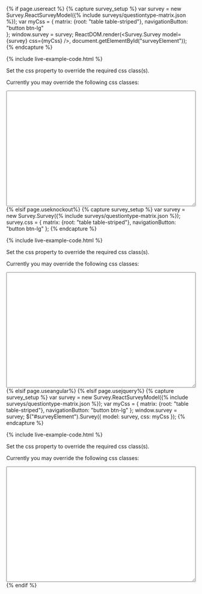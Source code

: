 {% if page.usereact %}
{% capture survey_setup %}
var survey = new Survey.ReactSurveyModel({% include surveys/questiontype-matrix.json %});
var myCss = {
        matrix: {root: "table table-striped"},
        navigationButton: "button btn-lg"   
   };
window.survey = survey;
ReactDOM.render(<Survey.Survey model={survey} css={myCss} />, document.getElementById("surveyElement"));
{% endcapture %}

{% include live-example-code.html %}
<div>
    <p />
    <p>Set the css property to override the required css class(s).</p>
    <p>
    Currently you may override the following css classes:
    </p>
    <textarea id="surveyClasses" style="width:100%" rows="20"></textarea>
</div>
<script type="text/javascript">
    var css =  {
       "root":"",
       "header":"panel-heading",
       "body":"panel-body",
       "footer":"panel-footer",
       "navigationButton":"button btn-lg",
       "navigation":{
          "complete":"",
          "prev":"",
          "next":""
       },
       "progress":"progress center-block",
       "progressBar":"progress-bar",
       "pageTitle":"",
       "row":"",
       "question":{
          "root":"",
          "title":"",
          "comment":"form-control",
          "indent":20
       },
       "error":{
          "root":"alert alert-danger",
          "icon":"glyphicon glyphicon-exclamation-sign",
          "item":""
       },
       "checkbox":{
          "root":"form-inline",
          "item":"checkbox",
          "other":""
       },
       "comment":"form-control",
       "dropdown":"form-control",
       "matrix":{
          "root":"table table-striped"
       },
       "matrixdropdown":{
          "root":"table"
       },
       "matrixdynamic":{
          "root":"table",
          "button":"button"
       },
       "multipletext":{
          "root":"table",
          "itemTitle":"",
          "itemValue":"form-control"
       },
       "radiogroup":{
          "root":"form-inline",
          "item":"radio",
          "other":""
       },
       "rating":{
          "root":"btn-group",
          "item":"btn btn-default"
       },
       "text":"form-control",
       "window":{
          "root":"modal-content",
          "body":"modal-body",
          "header":{
             "root":"modal-header panel-title",
             "title":"pull-left",
             "button":"glyphicon pull-right",
             "buttonExpanded":"glyphicon pull-right glyphicon-chevron-up",
             "buttonCollapsed":"glyphicon pull-right glyphicon-chevron-down"
          }
       }
    };
    document.getElementById('surveyClasses').value = JSON.stringify(css, null, '\t');
</script>
{% elsif page.useknockout%}
{% capture survey_setup %}
var survey = new Survey.Survey({% include surveys/questiontype-matrix.json %});
survey.css = {
        matrix: {root: "table table-striped"},
        navigationButton: "button btn-lg"   
   };
{% endcapture %}

{% include live-example-code.html %}
<div>
    <p />
    <p>Set the css property to override the required css class(s).</p>
    <p>
    Currently you may override the following css classes:
    </p>
    <textarea id="surveyClasses" style="width:100%" rows="20"></textarea>
</div>
<script type="text/javascript">
    document.getElementById('surveyClasses').value = JSON.stringify(survey.css, null, '\t');
</script>
{% elsif page.useangular%}
{% elsif page.usejquery%}
{% capture survey_setup %}
var survey = new Survey.ReactSurveyModel({% include surveys/questiontype-matrix.json %});
var myCss = {
        matrix: {root: "table table-striped"},
        navigationButton: "button btn-lg"   
   };
window.survey = survey;
$("#surveyElement").Survey({
    model: survey,
    css: myCss
});
{% endcapture %}

{% include live-example-code.html %}
<div>
    <p />
    <p>Set the css property to override the required css class(s).</p>
    <p>
    Currently you may override the following css classes:
    </p>
    <textarea id="surveyClasses" style="width:100%" rows="20"></textarea>
</div>
<script type="text/javascript">
    var css =  {
       "root":"",
       "header":"panel-heading",
       "body":"panel-body",
       "footer":"panel-footer",
       "navigationButton":"button btn-lg",
       "navigation":{
          "complete":"",
          "prev":"",
          "next":""
       },
       "progress":"progress center-block",
       "progressBar":"progress-bar",
       "pageTitle":"",
       "row":"",
       "question":{
          "root":"",
          "title":"",
          "comment":"form-control",
          "indent":20
       },
       "error":{
          "root":"alert alert-danger",
          "icon":"glyphicon glyphicon-exclamation-sign",
          "item":""
       },
       "checkbox":{
          "root":"form-inline",
          "item":"checkbox",
          "other":""
       },
       "comment":"form-control",
       "dropdown":"form-control",
       "matrix":{
          "root":"table table-striped"
       },
       "matrixdropdown":{
          "root":"table"
       },
       "matrixdynamic":{
          "root":"table",
          "button":"button"
       },
       "multipletext":{
          "root":"table",
          "itemTitle":"",
          "itemValue":"form-control"
       },
       "radiogroup":{
          "root":"form-inline",
          "item":"radio",
          "other":""
       },
       "rating":{
          "root":"btn-group",
          "item":"btn btn-default"
       },
       "text":"form-control",
       "window":{
          "root":"modal-content",
          "body":"modal-body",
          "header":{
             "root":"modal-header panel-title",
             "title":"pull-left",
             "button":"glyphicon pull-right",
             "buttonExpanded":"glyphicon pull-right glyphicon-chevron-up",
             "buttonCollapsed":"glyphicon pull-right glyphicon-chevron-down"
          }
       }
    };
    document.getElementById('surveyClasses').value = JSON.stringify(css, null, '\t');
</script>
{% endif %}